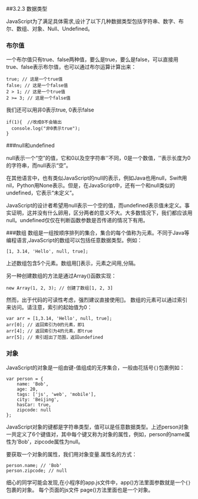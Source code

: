 ##3.2.3 数据类型

JavaScript为了满足具体需求,设计了以下几种数据类型包括字符串、数字、布尔、数组、对象、Null、Undefined。




### 布尔值

一个布尔值只有true、false两种值，要么是true，要么是false，可以直接用true、false表示布尔值，也可以通过布尔运算计算出来：

```
true; // 这是一个true值
false; // 这是一个false值
2 > 1; // 这是一个true值
2 >= 3; // 这是一个false值
```
我们还可以用非0表示true, 0表示false
```      
if(1){  //改成0不会输出
  console.log("非0表示true");
}
```
###null和undefined

null表示一个“空”的值，它和0以及空字符串''不同，0是一个数值，''表示长度为0的字符串，而null表示“空”。

在其他语言中，也有类似JavaScript的null的表示，例如Java也用null，Swift用nil，Python用None表示。但是，在JavaScript中，还有一个和null类似的undefined，它表示“未定义”。

JavaScript的设计者希望用null表示一个空的值，而undefined表示值未定义。事实证明，这并没有什么卵用，区分两者的意义不大。大多数情况下，我们都应该用null。undefined仅仅在判断函数参数是否传递的情况下有用。

###数组
数组是一组按顺序排列的集合，集合的每个值称为元素。不同于Java等编程语言,JavaScript的数组可以包括任意数据类型。例如：
```
[1, 3.14, 'Hello', null, true];
```
上述数组包含5个元素。数组用[]表示，元素之间用,分隔。

另一种创建数组的方法是通过Array()函数实现：
```
new Array(1, 2, 3); // 创建了数组[1, 2, 3]
```
然而，出于代码的可读性考虑，强烈建议直接使用[]。
数组的元素可以通过索引来访问。请注意，索引的起始值为0：
```
var arr = [1,3.14, 'Hello', null, true];
arr[0]; // 返回索引为0的元素，即1
arr[4]; // 返回索引为4的元素，即true
arr[5]; // 索引超出了范围，返回undefined
```

### 对象
JavaScript的对象是一组由键-值组成的无序集合，一般由花括号`{}`包裹例如：
```
var person = {
    name: 'Bob',
    age: 20,
    tags: ['js', 'web', 'mobile'],
    city: 'Beijing',
    hasCar: true,
    zipcode: null
};
```
JavaScript对象的键都是字符串类型，值可以是任意数据类型。上述person对象一共定义了6个键值对，其中每个键又称为对象的属性，例如，person的name属性为'Bob'，zipcode属性为null。

要获取一个对象的属性，我们用对象变量.属性名的方式：
```
person.name; // 'Bob'
person.zipcode; // null
```
细心的同学可能会发现,在小程序的app.js文件中，app()方法里面参数就是一个`{}`包裹的对象。 每个页面的js文件 page()方法里面也是一个对象。